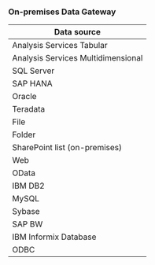 ### On-premises Data Gateway
| **Data source** |
| --- |
| Analysis Services Tabular |
| Analysis Services Multidimensional |
| SQL Server |
| SAP HANA |
| Oracle |
| Teradata |
| File |
| Folder |
| SharePoint list (on-premises) |
| Web |
| OData |
| IBM DB2 |
| MySQL |
| Sybase |
| SAP BW |
| IBM Informix Database |
| ODBC |

